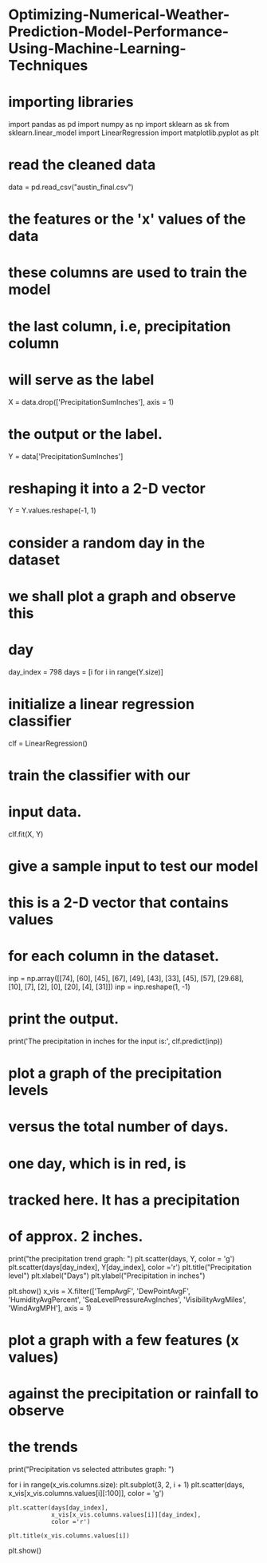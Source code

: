 # Optimizing-Numerical-Weather-Prediction-Model-Performance-Using-Machine-Learning-Techniques
# importing libraries 
import pandas as pd 
import numpy as np 
import sklearn as sk 
from sklearn.linear_model import LinearRegression 
import matplotlib.pyplot as plt 

# read the cleaned data 
data = pd.read_csv("austin_final.csv") 

# the features or the 'x' values of the data 
# these columns are used to train the model 
# the last column, i.e, precipitation column 
# will serve as the label 
X = data.drop(['PrecipitationSumInches'], axis = 1) 

# the output or the label. 
Y = data['PrecipitationSumInches'] 
# reshaping it into a 2-D vector 
Y = Y.values.reshape(-1, 1) 

# consider a random day in the dataset 
# we shall plot a graph and observe this 
# day 
day_index = 798
days = [i for i in range(Y.size)] 

# initialize a linear regression classifier 
clf = LinearRegression() 
# train the classifier with our 
# input data. 
clf.fit(X, Y) 

# give a sample input to test our model 
# this is a 2-D vector that contains values 
# for each column in the dataset. 
inp = np.array([[74], [60], [45], [67], [49], [43], [33], [45], 
				[57], [29.68], [10], [7], [2], [0], [20], [4], [31]]) 
inp = inp.reshape(1, -1) 

# print the output. 
print('The precipitation in inches for the input is:', clf.predict(inp)) 

# plot a graph of the precipitation levels 
# versus the total number of days. 
# one day, which is in red, is 
# tracked here. It has a precipitation 
# of approx. 2 inches. 
print("the precipitation trend graph: ") 
plt.scatter(days, Y, color = 'g') 
plt.scatter(days[day_index], Y[day_index], color ='r') 
plt.title("Precipitation level") 
plt.xlabel("Days") 
plt.ylabel("Precipitation in inches") 


plt.show() 
x_vis = X.filter(['TempAvgF', 'DewPointAvgF', 'HumidityAvgPercent', 
				'SeaLevelPressureAvgInches', 'VisibilityAvgMiles', 
				'WindAvgMPH'], axis = 1) 

# plot a graph with a few features (x values) 
# against the precipitation or rainfall to observe 
# the trends 

print("Precipitation vs selected attributes graph: ") 

for i in range(x_vis.columns.size): 
	plt.subplot(3, 2, i + 1) 
	plt.scatter(days, x_vis[x_vis.columns.values[i][:100]], 
											color = 'g') 

	plt.scatter(days[day_index], 
				x_vis[x_vis.columns.values[i]][day_index], 
				color ='r') 

	plt.title(x_vis.columns.values[i]) 

plt.show() 
